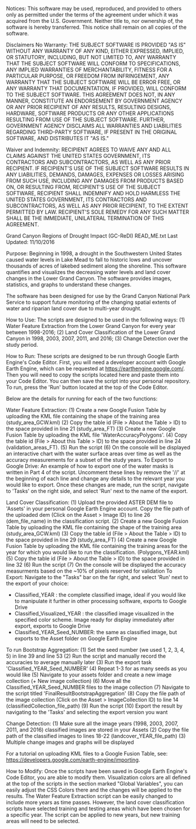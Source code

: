 Notices:
This software may be used, reproduced, and provided to others only as permitted under the terms of the agreement under which it was acquired from the U.S. Government. Neither title to, nor ownership of, the software is hereby transferred. This notice shall remain on all copies of the software.
  
Disclaimers
No Warranty: THE SUBJECT SOFTWARE IS PROVIDED "AS IS" WITHOUT ANY WARRANTY OF ANY KIND, EITHER EXPRESSED, IMPLIED, OR STATUTORY, INCLUDING, BUT NOT LIMITED TO, ANY WARRANTY THAT THE SUBJECT SOFTWARE WILL CONFORM TO SPECIFICATIONS, ANY IMPLIED WARRANTIES OF MERCHANTABILITY, FITNESS FOR A PARTICULAR PURPOSE, OR FREEDOM FROM INFRINGEMENT, ANY WARRANTY THAT THE SUBJECT SOFTWARE WILL BE ERROR FREE, OR ANY WARRANTY THAT DOCUMENTATION, IF PROVIDED, WILL CONFORM TO THE SUBJECT SOFTWARE. THIS AGREEMENT DOES NOT, IN ANY MANNER, CONSTITUTE AN ENDORSEMENT BY GOVERNMENT AGENCY OR ANY PRIOR RECIPIENT OF ANY RESULTS, RESULTING DESIGNS, HARDWARE, SOFTWARE PRODUCTS OR ANY OTHER APPLICATIONS RESULTING FROM USE OF THE SUBJECT SOFTWARE.  FURTHER, GOVERNMENT AGENCY DISCLAIMS ALL WARRANTIES AND LIABILITIES REGARDING THIRD-PARTY SOFTWARE, IF PRESENT IN THE ORIGINAL SOFTWARE, AND DISTRIBUTES IT "AS IS." 
 
Waiver and Indemnity:  RECIPIENT AGREES TO WAIVE ANY AND ALL CLAIMS AGAINST THE UNITED STATES GOVERNMENT, ITS CONTRACTORS AND SUBCONTRACTORS, AS WELL AS ANY PRIOR RECIPIENT.  IF RECIPIENT'S USE OF THE SUBJECT SOFTWARE RESULTS IN ANY LIABILITIES, DEMANDS, DAMAGES, EXPENSES OR LOSSES ARISING FROM SUCH USE, INCLUDING ANY DAMAGES FROM PRODUCTS BASED ON, OR RESULTING FROM, RECIPIENT'S USE OF THE SUBJECT SOFTWARE, RECIPIENT SHALL INDEMNIFY AND HOLD HARMLESS THE UNITED STATES GOVERNMENT, ITS CONTRACTORS AND SUBCONTRACTORS, AS WELL AS ANY PRIOR RECIPIENT, TO THE EXTENT PERMITTED BY LAW.  RECIPIENT'S SOLE REMEDY FOR ANY SUCH MATTER SHALL BE THE IMMEDIATE, UNILATERAL TERMINATION OF THIS AGREEMENT.

Grand Canyon Regions of Drought Impact (GC-ReDI)
READ_ME.txt
Last Updated: 11/10/2016

Purpose: 
Beginning in 1998, a drought in the Southwestern United States caused water levels in Lake Mead to fall to historic lows and uncover thousands of acres of lakebed sediment along the shoreline. This software quantifies and visualizes the decreasing water levels and land cover changes in the Lower Grand Canyon. The software provides images, statistics, and graphs to understand these changes.

The software has been designed for use by the Grand Canyon National Park Service to support future monitoring of the changing spatial extents of water and riparian land cover due to multi-year drought.

How to Use: The scripts are designed to be used in the following ways: 
(1) Water Feature Extraction from the Lower Grand Canyon for every year between 1998-2016;
(2) Land Cover Classification of the Lower Grand Canyon in 1998, 2003, 2007, 2011, and 2016;
(3) Change Detection over the study period.


How to Run: These scripts are designed to be run through Google Earth Engine's Code Editor. First, you will need a developer account with Google Earth Engine, which can be requested at https://earthengine.google.com/. Then you will need to copy the scripts located here and paste them into your Code Editor. You can then save the script into your personal repository. To run, press the 'Run' button located at the top of the Code Editor.

Below are the details for running for each of the two functions: 

Water Feature Extraction: 
(1) Create a new Google Fusion Table by uploading the KML file containing the shape of the training area (study_area_GCW.kml)
(2) Copy the table id (File > About the Table > ID) to the space provided in line 21 (study_area_FT)
(3) Create a new Google Fusion Table by uploading the KML file 'WaterAccuracyPolygons'. 
(4) Copy the table id (File > About this Table > ID) to the space provided in line 24 (validation_areas_FT). 
(5) Run the script
(6) On the console will be displayed an interactive chart with the water surface areas over time as well as the accuracy measurements for a subset of the study years. 
To Export to Google Drive: An example of how to export one of the water masks is written in Part 4 of the script. Uncomment these lines by remove the '//' at the beginning of each line and change any details to the relevant year you would like to export. Once these changes are made, run the script, navigate to 'Tasks' on the right side, and select 'Run' next to the name of the export.

Land Cover Classification: 
(1) Upload the provided ASTER DEM file to 'Assets' in your personal Google Earth Engine account. Copy the file path of the uploaded dem (Click on the Asset > Image ID) to line 26 (dem_file_name) in the classification script. 
(2) Create a new Google Fusion Table by uploading the KML file containing the shape of the training area (study_area_GCW.kml)
(3) Copy the table id (File > About the Table > ID) to the space provided in line 29 (study_area_FT)
(4) Create a new Google Fusion Table by uploading the KML file containing the training areas for the year for which you would like to run the classification. (Polygons_YEAR.kml)
(5) Copy the table id (File > About the Table > ID) to the space provided in line 32
(6) Run the script
(7) On the console will be displayed the accuracy measurments based on the ~10% of pixels reserved for validation
To Export: Navigate to the "Tasks" bar on the far right, and select 'Run' next to the export of your choice:
- Classified_YEAR : the complete classified image, ideal if you would like to manipulate it further in other processing software, exports to Google Drive
- Classified_Visualized_YEAR : the classified image visualized in the specified color scheme. Image ready for display immediately after export, exports to Google Drive
- Classified_YEAR_Seed_NUMBER: the same as classified image, but exports to the Asset folder on Google Earth Engine

To run Bootstrap Aggregation:
(1) Set the seed number (we used 1, 2, 3, 4, 5) in line 39 and line 53
(2) Run the script and manually record the accuracies to average manually later
(3) Run the export task 'Classified_YEAR_Seed_NUMBER'
(4) Repeat 1-3 for as many seeds as you would like
(5) Navigate to your assets folder and create a new image collection (+ New image collection)
(6) Move all the Classified_YEAR_Seed_NUMBER files to the image collection
(7) Navigate to the script titled 'FinalResultBootstrapAggregation' 
(8) Copy the file path of the image collection (Click on the Asset > ImageCollection ID) to line 14 (classifiedCollection_file_path)
(9) Run the script
(10) Export the result by navigating to the 'Tasks' and selecting the export version you want


Change Detection: 
(1) Make sure all the image years (1998, 2003, 2007, 2011, and 2016) classified images are stored in your Assets
(2) Copy the file path of the classified images to lines 18-22 (landcover_YEAR_file_path)
(3) Multiple change images and graphs will be displayed 


For a tutorial on uploading KML files to a Google Fusion Table, see: https://developers.google.com/earth-engine/importing. 


How to Modify: Once the scripts have been saved in Google Earth Engine's Code Editor, you are able to modify them. Visualization colors are all defined at the top of the scripts in the section marked "Global Variables", you can easily adjust the CSS Colors there and the changes will be applied to the results. The Water Feature Extraction script can be easily changed to include more years as time passes. However, the land cover classification scripts have selected training and testing areas which have been chosen for a specific year. The script can be applied to new years, but new training areas will need to be selected.  


